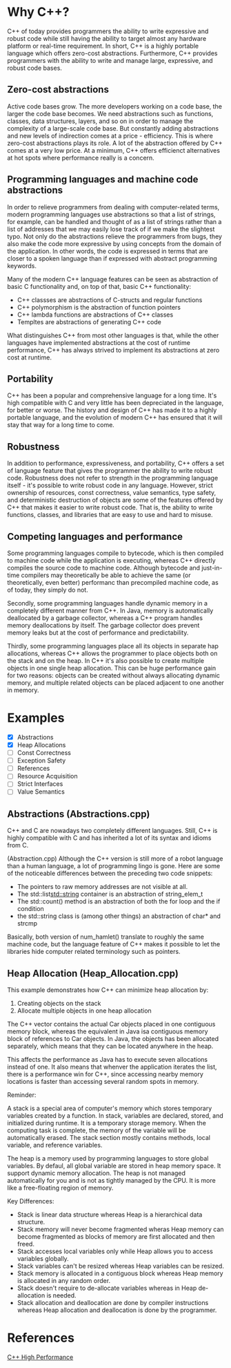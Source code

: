 # Why C++?


C++ of today provides programmers the ability to write expressive and robust code while still having the ability to target almost any hardware platform or real-time requirement. In short, C++ is a highly portable language which offers zero-cost abstractions. Furthermore, C++ provides programmers with the ability to write and manage large, expressive, and robust code bases. 

## Zero-cost abstractions

Active code bases grow. The more developers working on a code base, the larger the code base becomes. We need abstractions such as functions, classes, data structures, layers, and so on in order to manage the complexity of a large-scale code base. But constantly adding abstractions and new levels of indirection comes at a price - efficiency. This is where zero-cost abstractions plays its role. A lot of the abstraction offered by C++ comes at a very low price. At a minimum, C++ offers efficienct alternatives at hot spots where performance really is a concern. 

## Programming languages and machine code abstractions

In order to relieve programmers from dealing with computer-related terms, modern programming languages use abstractions so that a list of strings, for example, can be handled and thought of as a list of strings rather than a list of addresses that we may easily lose track of if we make the slightest typo. Not only do the abstractions relieve the programmers from bugs, they also make the code more expressive by using concepts from the domain of the application. In other words, the code is expressed in terms that are closer to a spoken language than if expressed with abstract programming keywords. 

Many of the modern C++ language features can be seen as abstraction of basic C functionality and, on top of that, basic C++ functionality: 

* C++ classses are abstractions of C-structs and regular functions
* C++ polymorphism is the abstraction of function pointers
* C++ lambda functions are abstractions of C++ classes
* Templtes are abstractions of generating C++ code

What distinguishes C++ from most other languages is that, while the other languages have implemented abstractions at the cost of runtime performance, C++ has always strived to implement its abstractions at zero cost at runtime. 

## Portability

C++ has been a popular and comprehensive language for a long time. It's high compatible with C and very little has been depreciated in the language, for better or worse. The history and design of C++ has made it to a highly portable language, and the evolution of modern C++ has ensured that it will stay that way for a long time to come. 

## Robustness

In addition to performance, expressiveness, and portability, C++ offers a set of language feature that gives the programmer the ability to write robust code. Robustness does not refer to strength in the programming language itself - it's possible to write robust code in any language. However, strict ownership of resources, const correctness, value semantics, type safety, and deterministic destruction of objects are some of the features offered by C++ that makes it easier to write robust code. That is, the ability to write functions, classes, and libraries that are easy to use and hard to misuse. 

## Competing languages and performance

Some programming languages compile to bytecode, which is then compiled to machine code while the application is executing, whereas C++ directly compiles the source code to machine code. Although bytecode and just-in-time compilers may theoretically be able to achieve the same (or theoretically, even better) performanc than precompiled machine code, as of today, they simply do not. 

Secondly, some programming languages handle dynamic memory in a completely different manner from C++. In Java, memory is automatically deallocated by a garbage collector, whereas a C++ program handles memory deallocations by itself. The garbage collector does prevent memory leaks but at the cost of performance and predictability. 

Thirdly, some programming languages place all its objects in separate hap allocations, whereas C++ allows the programmer to place objects both on the stack and on the heap. In C++ it's also possible to create multiple objects in one single heap allocation. This can be huge performance gain for two reasons: objects can be created without always allocating dynamic memory, and multiple related objects can be placed adjacent to one another in memory. 



# Examples

- [x] Abstractions
- [x] Heap Allocations
- [ ] Const Correctness
- [ ] Exception Safety
- [ ] References
- [ ] Resource Acquisition
- [ ] Strict Interfaces
- [ ] Value Semantics

## Abstractions (Abstractions.cpp)

C++ and C are nowadays two completely different languages. Still, C++ is highly compatible with C and has inherited a lot of its syntax and idioms from C. 

(Abstraction.cpp) Although the C++ version is still more of a robot language than a human language, a lot of programming lingo is gone. Here are some of the noticeable differences between the preceding two code snippets:

* The pointers to raw memory addresses are not visible at all. 
* The std::list<std::string> container is an abstraction of string_elem_t
* The std::count() method is an abstraction of both the for loop and the if condition
* the std::string class is (among other things) an abstraction of char* and strcmp

Basically, both version of num_hamlet() translate to roughly the same machine code, but the language feature of C++ makes it possible to let the libraries hide computer related terminology such as pointers.

## Heap Allocation (Heap_Allocation.cpp)

This example demonstrates how C++ can minimize heap allocation by:

1. Creating objects on the stack
2. Allocate multiple objects in one heap allocation

The C++ vector contains the actual Car objects placed in one contiguous memory block, whereas the equivalent in Java isa contiguous memory block of references to Car objects. In Java, the objects has been allocated separately, which means that they can be located anywhere in the heap. 

This affects the performance as Java has to execute seven allocations instead of one. It also means that whenver the application iterates the list, there is a performance win for C++, since accessing nearby memory locations is faster than accessing several random spots in memory. 

Reminder:

A stack is a special area of computer's memory which stores temporary variables created by a function. In stack, variables are declared, stored, and initialized during runtime. It is a temporary storage memory. When the computing task is complete, the memory of the variable will be automatically erased. The stack section mostly contains methods, local variable, and reference variables. 

The heap is a memory used by programming languages to store global variables. By defaul, all global variable are stored in heap memory space. It support dynamic memory allocation. The heap is not managed automatically for you and is not as tightly managed by the CPU. It is more like a free-floating region of memory. 

Key Differences:

- Stack is linear data structure whereas Heap is a hierarchical data structure. 
- Stack memory will never become fragmented wheras Heap memory can become fragmented as blocks of memory are first allocated and then freed. 
- Stack accesses local variables only while Heap allows you to access variables globally. 
- Stack variables can't be resized whereas Heap variables can be resized. 
- Stack memory is allocated in a contiguous block whereas Heap memory is allocated in any random order. 
- Stack doesn't require to de-allocate variables whereas in Heap de-allocation is needed. 
- Stack allocation and deallocation are done by compiler instructions whereas Heap allocation and deallocation is done by the programmer. 

# References

[C++ High Performance](https://github.com/PacktPublishing/Cpp-High-Performance)
